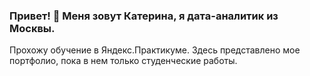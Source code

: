 ### Привет! 👋 Меня зовут Катерина, я дата-аналитик из Москвы.  
Прохожу обучение в Яндекс.Практикуме. Здесь представлено мое портфолио, пока в нем только студенческие работы.
